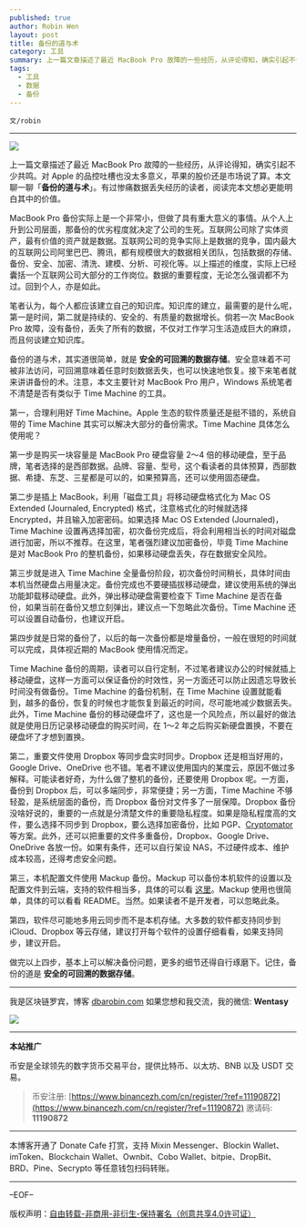 ```yaml
---
published: true
author: Robin Wen
layout: post
title: 备份的道与术
category: 工具
summary: 上一篇文章描述了最近 MacBook Pro 故障的一些经历，从评论得知，确实引起不少共鸣。对 Apple 的品控吐槽也没太多意义，苹果的股价还是市场说了算。本文聊一聊「备份的道与术」。有过惨痛数据丢失经历的读者，阅读完本文想必更能明白其中的价值。做完以上四步，基本上可以解决备份问题，更多的细节还得自行琢磨下。记住，备份的道是安全的可回溯的数据存储。
tags:
  - 工具
  - 数据
  - 备份
---
```


`文/robin`

***

![](https://cdn.dbarobin.com/q3iqgwu.png)

上一篇文章描述了最近 MacBook Pro 故障的一些经历，从评论得知，确实引起不少共鸣。对 Apple 的品控吐槽也没太多意义，苹果的股价还是市场说了算。本文聊一聊「**备份的道与术**」。有过惨痛数据丢失经历的读者，阅读完本文想必更能明白其中的价值。

MacBook Pro 备份实际上是一个非常小，但做了具有重大意义的事情。从个人上升到公司层面，那备份的优劣程度就决定了公司的生死。互联网公司除了实体资产，最有价值的资产就是数据。互联网公司的竞争实际上是数据的竞争，国内最大的互联网公司阿里巴巴、腾讯，都有规模很大的数据相关团队，包括数据的存储、备份、安全、加密、清洗、建模、分析、可视化等。以上描述的维度，实际上已经囊括一个互联网公司大部分的工作岗位。数据的重要程度，无论怎么强调都不为过。回到个人，亦是如此。

笔者认为，每个人都应该建立自己的知识库。知识库的建立，最需要的是什么呢，第一是时间，第二就是持续的、安全的、有质量的数据增长。倘若一次 MacBook Pro 故障，没有备份，丢失了所有的数据，不仅对工作学习生活造成巨大的麻烦，而且何谈建立知识库。

备份的道与术，其实道很简单，就是 **安全的可回溯的数据存储**。安全意味着不可被非法访问，可回溯意味着任意时刻数据丢失，也可以快速地恢复。接下来笔者就来讲讲备份的术。注意，本文主要针对 MacBook Pro 用户，Windows 系统笔者不清楚是否有类似于 Time Machine 的工具。

第一，合理利用好 Time Machine。Apple 生态的软件质量还是挺不错的，系统自带的 Time Machine 其实可以解决大部分的备份需求。Time Machine 具体怎么使用呢？

第一步是购买一块容量是 MacBook Pro 硬盘容量 2～4 倍的移动硬盘，至于品牌，笔者选择的是西部数据。品牌、容量、型号，这个看读者的具体预算，西部数据、希捷、东芝、三星都是可以的，如果预算高，还可以使用固态硬盘。

第二步是插上 MacBook，利用「磁盘工具」将移动硬盘格式化为 Mac OS Extended (Journaled, Encrypted) 格式，注意格式化的时候就选择 Encrypted，并且输入加密密码。如果选择  Mac OS Extended (Journaled)，Time Machine 设置再选择加密，初次备份完成后，将会利用相当长的时间对磁盘进行加密，所以不推荐。在这里，笔者强烈建议加密备份，毕竟 Time Machine 是对 MacBook Pro 的整机备份，如果移动硬盘丢失，存在数据安全风险。

第三步就是进入 Time Machine 全量备份阶段，初次备份时间稍长，具体时间由本机当然硬盘占用量决定。备份完成也不要硬插拔移动硬盘，建议使用系统的弹出功能卸载移动硬盘。此外，弹出移动硬盘需要检查下 Time Machine 是否在备份，如果当前在备份又想立刻弹出，建议点一下忽略此次备份。Time Machine 还可以设置自动备份，也建议开启。

第四步就是日常的备份了，以后的每一次备份都是增量备份，一般在很短的时间就可以完成，具体视近期的 MacBook 使用情况而定。

Time Machine 备份的周期，读者可以自行定制，不过笔者建议办公的时候就插上移动硬盘，这样一方面可以保证备份的时效性，另一方面还可以防止因遗忘导致长时间没有做备份。Time Machine 的备份机制，在 Time Machine 设置就能看到，越多的备份，恢复的时候也才能恢复到最近的时间，尽可能地减少数据丢失。此外，Time Machine 备份的移动硬盘坏了，这也是一个风险点，所以最好的做法就是使用日历记录移动硬盘的购买时间，在 1～2 年之后购买新硬盘置换，不要在硬盘坏了才想到置换。

第二，重要文件使用 Dropbox 等同步盘实时同步。Dropbox 还是相当好用的，Google Drive、OneDrive 也不错。笔者不建议使用国内的某度云，原因不做过多解释。可能读者好奇，为什么做了整机的备份，还要使用 Dropbox 呢。一方面，备份到 Dropbox 后，可以多端同步，非常便捷；另一方面，Time Machine 不够轻盈，是系统层面的备份，而 Dropbox 备份对文件多了一层保障。Dropbox 备份没啥好说的，重要的一点就是分清楚文件的重要隐私程度。如果是隐私程度高的文件，要么选择不同步到 Dropbox，要么选择加密备份，比如 PGP、[Cryptomator](https://cryptomator.org) 等方案。此外，还可以把重要的文件多重备份，Dropbox、Google Drive、OneDrive 各放一份。如果有条件，还可以自行架设 NAS，不过硬件成本、维护成本较高，还得考虑安全问题。

第三，本机配置文件使用 Mackup 备份。Mackup 可以备份本机软件的设置以及配置文件到云端，支持的软件相当多，具体的可以看 [这里](https://github.com/lra/mackup#supported-applications)。Mackup 使用也很简单，具体的可以看看 README。当然。如果读者不是开发者，可以忽略此条。

第四，软件尽可能地多用云同步而不是本机存储。大多数的软件都支持同步到 iCloud、Dropbox 等云存储，建议打开每个软件的设置仔细看看，如果支持同步，建议开启。

做完以上四步，基本上可以解决备份问题，更多的细节还得自行琢磨下。记住，备份的道是 **安全的可回溯的数据存储**。

***

我是区块链罗宾，博客 [dbarobin.com](https://dbarobin.com/)
如果您想和我交流，我的微信: **Wentasy**

![](https://cdn.dbarobin.com/v4yywe2.png)

***

**本站推广**

币安是全球领先的数字货币交易平台，提供比特币、以太坊、BNB 以及 USDT 交易。

> 币安注册: [https://www.binancezh.com/cn/register/?ref=11190872](https://www.binancezh.com/cn/register/?ref=11190872)
> 邀请码: **11190872**

***

本博客开通了 Donate Cafe 打赏，支持 Mixin Messenger、Blockin Wallet、imToken、Blockchain Wallet、Ownbit、Cobo Wallet、bitpie、DropBit、BRD、Pine、Secrypto 等任意钱包扫码转账。

<center>
    <div class="--donate-button"
         data-button-id="f8b9df0d-af9a-460d-8258-d3f435445075"
    ></div>
</center>

***

–EOF–

版权声明：[自由转载-非商用-非衍生-保持署名（创意共享4.0许可证）](http://creativecommons.org/licenses/by-nc-nd/4.0/deed.zh)